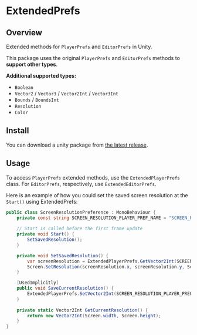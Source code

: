 # ExtendedPrefs

## Overview
Extended methods for `PlayerPrefs` and `EditorPrefs` in Unity.

This package uses the original `PlayerPrefs` and `EditorPrefs` methods to __support other types__.

**Additional supported types:**
* `Boolean`
* `Vector2` / `Vector3` / `Vector2Int` / `Vector3Int`
* `Bounds` / `BoundsInt`
* `Resolution`
* `Color`

## Install
You can download a unity package from [the latest release](../../releases).

## Usage
To access `PlayerPrefs` extended methods, use the `ExtendedPlayerPrefs` class. For `EditorPrefs`, respectively, use `ExtendedEditorPrefs`.

Here is an example of how you could set the saved screen resolution at the `Start()` using ExtendedPrefs:

```cs
public class ScreenResolutionPreference : MonoBehaviour {
    private const string SCREEN_RESOLUTION_PLAYER_PREF_NAME = "SCREEN_RES_PREF";
    
    // Start is called before the first frame update
    private void Start() {
        SetSavedResolution();
    }

    private void SetSavedResolution() {
        var screenResolution = ExtendedPlayerPrefs.GetVector2Int(SCREEN_RESOLUTION_PLAYER_PREF_NAME, GetCurrentResolution());
        Screen.SetResolution(screenResolution.x, screenResolution.y, Screen.fullScreenMode);
    }

    [UsedImplicitly]
    public void SaveCurrentResolution() {
        ExtendedPlayerPrefs.SetVector2Int(SCREEN_RESOLUTION_PLAYER_PREF_NAME, GetCurrentResolution());
    }
    
    private static Vector2Int GetCurrentResolution() {
        return new Vector2Int(Screen.width, Screen.height);
    }
}
```
